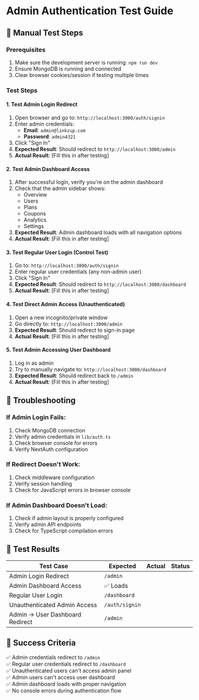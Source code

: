# Admin Authentication Test Guide

## 🧪 Manual Test Steps

### Prerequisites
1. Make sure the development server is running: `npm run dev`
2. Ensure MongoDB is running and connected
3. Clear browser cookies/session if testing multiple times

### Test Steps

#### 1. Test Admin Login Redirect
1. Open browser and go to: `http://localhost:3000/auth/signin`
2. Enter admin credentials:
   - **Email**: `admin@linkzup.com`
   - **Password**: `admin4321`
3. Click "Sign In"
4. **Expected Result**: Should redirect to `http://localhost:3000/admin`
5. **Actual Result**: [Fill this in after testing]

#### 2. Test Admin Dashboard Access
1. After successful login, verify you're on the admin dashboard
2. Check that the admin sidebar shows:
   - Overview
   - Users
   - Plans
   - Coupons
   - Analytics
   - Settings
3. **Expected Result**: Admin dashboard loads with all navigation options
4. **Actual Result**: [Fill this in after testing]

#### 3. Test Regular User Login (Control Test)
1. Go to: `http://localhost:3000/auth/signin`
2. Enter regular user credentials (any non-admin user)
3. Click "Sign In"
4. **Expected Result**: Should redirect to `http://localhost:3000/dashboard`
5. **Actual Result**: [Fill this in after testing]

#### 4. Test Direct Admin Access (Unauthenticated)
1. Open a new incognito/private window
2. Go directly to: `http://localhost:3000/admin`
3. **Expected Result**: Should redirect to sign-in page
4. **Actual Result**: [Fill this in after testing]

#### 5. Test Admin Accessing User Dashboard
1. Log in as admin
2. Try to manually navigate to: `http://localhost:3000/dashboard`
3. **Expected Result**: Should redirect back to `/admin`
4. **Actual Result**: [Fill this in after testing]

## 🔧 Troubleshooting

### If Admin Login Fails:
1. Check MongoDB connection
2. Verify admin credentials in `lib/auth.ts`
3. Check browser console for errors
4. Verify NextAuth configuration

### If Redirect Doesn't Work:
1. Check middleware configuration
2. Verify session handling
3. Check for JavaScript errors in browser console

### If Admin Dashboard Doesn't Load:
1. Check if admin layout is properly configured
2. Verify admin API endpoints
3. Check for TypeScript compilation errors

## 📝 Test Results

| Test Case | Expected | Actual | Status |
|-----------|----------|--------|--------|
| Admin Login Redirect | `/admin` | | |
| Admin Dashboard Access | ✅ Loads | | |
| Regular User Login | `/dashboard` | | |
| Unauthenticated Admin Access | `/auth/signin` | | |
| Admin → User Dashboard Redirect | `/admin` | | |

## 🎯 Success Criteria

✅ Admin credentials redirect to `/admin`  
✅ Regular user credentials redirect to `/dashboard`  
✅ Unauthenticated users can't access admin panel  
✅ Admin users can't access user dashboard  
✅ Admin dashboard loads with proper navigation  
✅ No console errors during authentication flow
